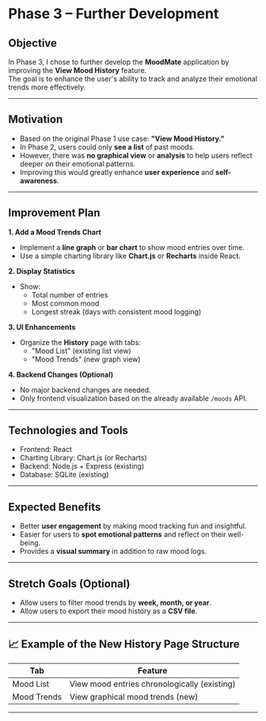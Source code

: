 # Phase 3 – Further Development

## Objective
In Phase 3, I chose to further develop the **MoodMate** application by improving the **View Mood History** feature.  
The goal is to enhance the user's ability to track and analyze their emotional trends more effectively.

---

## Motivation
- Based on the original Phase 1 use case: **"View Mood History."**
- In Phase 2, users could only **see a list** of past moods.
- However, there was **no graphical view** or **analysis** to help users reflect deeper on their emotional patterns.
- Improving this would greatly enhance **user experience** and **self-awareness**.

---

## Improvement Plan

**1. Add a Mood Trends Chart**  
- Implement a **line graph** or **bar chart** to show mood entries over time.
- Use a simple charting library like **Chart.js** or **Recharts** inside React.

**2. Display Statistics**  
- Show:
  - Total number of entries
  - Most common mood
  - Longest streak (days with consistent mood logging)

**3. UI Enhancements**  
- Organize the **History** page with tabs:  
  - "Mood List" (existing list view)  
  - "Mood Trends" (new graph view)

**4. Backend Changes (Optional)**  
- No major backend changes are needed.
- Only frontend visualization based on the already available `/moods` API.

---

## Technologies and Tools
- Frontend: React
- Charting Library: Chart.js (or Recharts)
- Backend: Node.js + Express (existing)
- Database: SQLite (existing)

---

## Expected Benefits
- Better **user engagement** by making mood tracking fun and insightful.
- Easier for users to **spot emotional patterns** and reflect on their well-being.
- Provides a **visual summary** in addition to raw mood logs.

---

## Stretch Goals (Optional)
- Allow users to filter mood trends by **week, month, or year**.
- Allow users to export their mood history as a **CSV file**.

---

## 📈 Example of the New History Page Structure
| Tab         | Feature                              |
|-------------|--------------------------------------|
| Mood List   | View mood entries chronologically (existing) |
| Mood Trends | View graphical mood trends (new)     |

---
